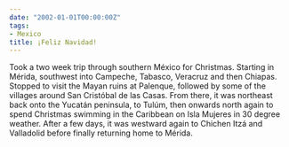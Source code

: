 ```yaml
---
date: "2002-01-01T00:00:00Z"
tags:
- Mexico
title: ¡Feliz Navidad!
---
```


Took a two week trip through southern México for Christmas. Starting in Mérida,
southwest into Campeche, Tabasco, Veracruz and then Chiapas.<!--more--> Stopped
to visit the Mayan ruins at Palenque, followed by some of the villages around
San Cristóbal de las Casas. From there, it was northeast back onto the Yucatán
peninsula, to Tulúm, then onwards north again to spend Christmas swimming in
the Caribbean on Isla Mujeres in 30 degree weather. After a few days, it was
westward again to Chichen Itzá and Valladolid before finally returning home to
Mérida.
